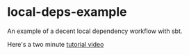 # local-deps-example

An example of a decent local dependency workflow with sbt.

Here's a two minute [tutorial video](https://twitter.com/kitlangton/status/1544797176890642437)
